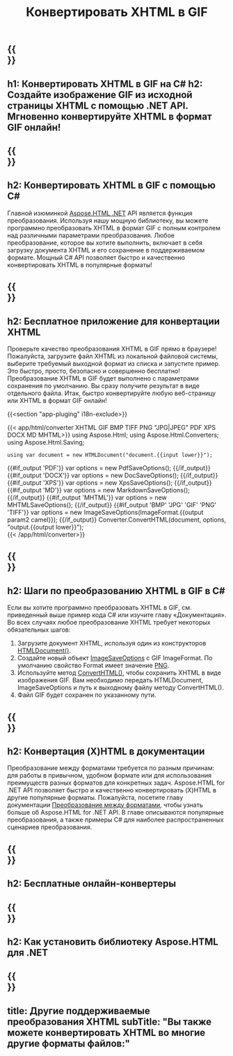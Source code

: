 ﻿---
translation: true
template: /templates/_template-conversion-child.md
title: Конвертировать XHTML в GIF
description: Преобразование XHTML в GIF на C#. Легко используйте API в любом приложении .NET. Попробуйте онлайн-конвертер XHTML в GIF бесплатно!
url: /net/conversion/xhtml-to-gif/
family: html
platformtag: net
feature: conversion
informat: XHTML
outformat: GIF
otherformats: PDF DOCX XPS JPEG PNG TIFF BMP HTML MHTML MD
howto: howtoXhtml
---

{{<section banner>}}
---
h1: Конвертировать XHTML в GIF на C#
h2: Создайте изображение GIF из исходной страницы XHTML с помощью .NET API. Мгновенно конвертируйте XHTML в формат GIF онлайн!
---

{{<section overview>}}
---
h2: Конвертировать XHTML в GIF с помощью C#
---

Главной изюминкой [Aspose.HTML .NET](https://products.aspose.com/html/net/) API является функция преобразования. Используя нашу мощную библиотеку, вы можете программно преобразовать XHTML в формат GIF с полным контролем над различными параметрами преобразования. Любое преобразование, которое вы хотите выполнить, включает в себя загрузку документа XHTML и его сохранение в поддерживаемом формате. Мощный C# API позволяет быстро и качественно конвертировать XHTML в популярные форматы!

{{<section demos>}}
---
h2: Бесплатное приложение для конвертации XHTML
---

Проверьте качество преобразования XHTML в GIF прямо в браузере! Пожалуйста, загрузите файл XHTML из локальной файловой системы, выберите требуемый выходной формат из списка и запустите пример. Это быстро, просто, безопасно и совершенно бесплатно! Преобразование XHTML в GIF будет выполнено с параметрами сохранения по умолчанию. Вы сразу получите результат в виде отдельного файла. Итак, быстро конвертируйте любую веб-страницу или XHTML в формат GIF онлайн!

{{<section "app-pluging" i18n-exclude>}}

{{< app/html/converter XHTML  GIF BMP TIFF PNG "JPG|JPEG" PDF XPS DOCX MD MHTML>}}
using Aspose.Html;
using Aspose.Html.Converters;
using Aspose.Html.Saving;

    using var document = new HTMLDocument("document.{{input lower}}");
{{#if_output 'PDF'}}
    var options = new PdfSaveOptions();
{{/if_output}}
{{#if_output 'DOCX'}}
    var options = new DocSaveOptions();
{{/if_output}}
{{#if_output 'XPS'}}
    var options = new XpsSaveOptions();
{{/if_output}}
{{#if_output 'MD'}}
    var options = new MarkdownSaveOptions();
{{/if_output}}
{{#if_output 'MHTML'}}
    var options = new MHTMLSaveOptions();
{{/if_output}}
{{#if_output 'BMP' 'JPG' 'GIF' 'PNG' 'TIFF'}}
    var options = new ImageSaveOptions(ImageFormat.{{output param2 camel}});
{{/if_output}}
    Converter.ConvertHTML(document, options, "output.{{output lower}}");   
{{< /app/html/converter>}} 


{{<section steps>}}
---
h2: Шаги по преобразованию XHTML в GIF в C#
---

Если вы хотите программно преобразовать XHTML в GIF, см. приведенный выше пример кода C# или изучите главу «Документация». Во всех случаях любое преобразование XHTML требует некоторых обязательных шагов:
1. Загрузите документ XHTML, используя один из конструкторов [HTMLDocument()](https://reference.aspose.com/html/net/aspose.html/htmldocument).
1. Создайте новый объект [ImageSaveOptions](https://reference.aspose.com/html/net/aspose.html.saving/imagesaveoptions) с GIF ImageFormat. По умолчанию свойство Format имеет значение [PNG](https://reference.aspose.com/html/net/aspose.html.rendering.image/imageformat).
1. Используйте метод [ConvertHTML(),](https://reference.aspose.com/html/net/aspose.html.converters/converter/converthtml/) чтобы сохранить XHTML в виде изображения GIF. Вам необходимо передать HTMLDocument, ImageSaveOptions и путь к выходному файлу методу ConvertHTML().
1. Файл GIF будет сохранен по указанному пути.

{{<section documentation>}}
---
h2: Конвертация (X)HTML в документации
---

Преобразование между форматами требуется по разным причинам: для работы в привычном, удобном формате или для использования преимуществ разных форматов для конкретных задач. Aspose.HTML for .NET API позволяет быстро и качественно конвертировать (X)HTML в другие популярные форматы. Пожалуйста, посетите главу документации <a href="https://docs.aspose.com/html/net/converting-between-formats/" target="_blank">Преобразование между форматами</a>, чтобы узнать больше об Aspose.HTML for .NET API. В главе описываются популярные преобразования, а также примеры C# для наиболее распространенных сценариев преобразования.

{{<section online-converters>}}
---
h2: Бесплатные онлайн-конвертеры
---

{{<section get-started>}}
---
h2: Как установить библиотеку Aspose.HTML для .NET
---

{{<section other-conversions>}}
---
title: Другие поддерживаемые преобразования XHTML
subTitle: "Вы также можете конвертировать XHTML во многие другие форматы файлов:"
---